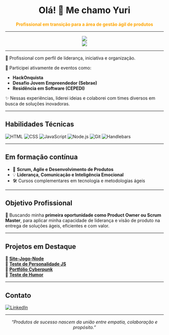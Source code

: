 <h1 align="center">Olá! 👋 Me chamo Yuri</h1>
<p align="center"><b><font color="orange">Profissional em transição para a área de gestão ágil de produtos</font></b></p>

---

<div align="center">
  <img src="https://github-readme-stats.vercel.app/api?username=YuriMatheusBarros&show_icons=true&theme=radical" />
  <br>
  <img src="https://github-readme-stats.vercel.app/api/top-langs/?username=YuriMatheusBarros&layout=compact&theme=radical" />
</div>

---

🎯 Profissional com perfil de liderança, iniciativa e organização.

💬 Participei ativamente de eventos como:
- **HackOnquista**
- **Desafio Jovem Empreendedor (Sebrae)**
- **Residência em Software (CEPEDI)**

✨ Nessas experiências, liderei ideias e colaborei com times diversos em busca de soluções inovadoras.

---

## Habilidades Técnicas

![HTML](https://img.shields.io/badge/HTML-E34F26?style=flat&logo=html5&logoColor=white)
![CSS](https://img.shields.io/badge/CSS-1572B6?style=flat&logo=css3&logoColor=white)
![JavaScript](https://img.shields.io/badge/JavaScript-F7DF1E?style=flat&logo=javascript&logoColor=black)
![Node.js](https://img.shields.io/badge/Node.js-339933?style=flat&logo=node.js&logoColor=white)
![Git](https://img.shields.io/badge/Git-F05032?style=flat&logo=git&logoColor=white)
![Handlebars](https://img.shields.io/badge/Handlebars.js-000000?style=flat&logo=handlebarsdotjs&logoColor=orange)

---

## Em formação contínua

- 📘 **Scrum, Agile e Desenvolvimento de Produtos**
- 💡 **Liderança, Comunicação e Inteligência Emocional**
- 🛠️ Cursos complementares em tecnologia e metodologias ágeis

---

## Objetivo Profissional

📌 Buscando minha **primeira oportunidade como Product Owner ou Scrum Master**, para aplicar minha capacidade de liderança e visão de produto na entrega de soluções ágeis, eficientes e com valor.

---

## Projetos em Destaque

🔗 [**Site-Jogo-Node**](https://github.com/YuriMatheusBarros/Site-Jogo-Node)  
🔗 [**Teste de Personalidade JS**](https://github.com/YuriMatheusBarros/Teste-de-Personalidade-JS.Version)  
🔗 [**Portfólio Cyberpunk**](https://github.com/YuriMatheusBarros/Portf-lio-Cyberpunk)  
🔗 [**Teste de Humor**](https://github.com/YuriMatheusBarros/Teste-do-humor)

---

## Contato

[![LinkedIn](https://img.shields.io/badge/-LinkedIn-0A66C2?style=flat&logo=Linkedin&logoColor=white)](https://www.linkedin.com/in/yuri-matheus-barros-1867682aa)

---

<p align="center"><i>“Produtos de sucesso nascem da união entre empatia, colaboração e propósito.”</i></p>

